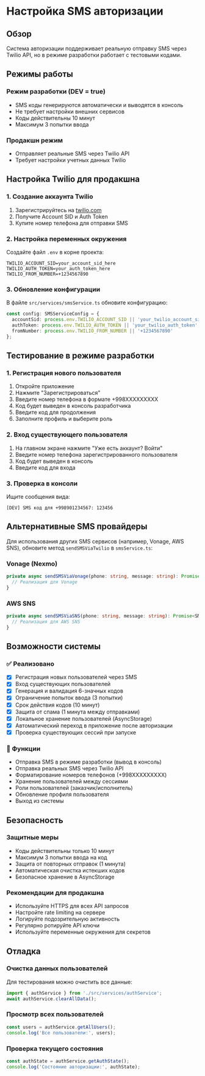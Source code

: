 # Настройка SMS авторизации

## Обзор

Система авторизации поддерживает реальную отправку SMS через Twilio API, но в режиме разработки работает с тестовыми кодами.

## Режимы работы

### Режим разработки (__DEV__ = true)
- SMS коды генерируются автоматически и выводятся в консоль
- Не требует настройки внешних сервисов
- Коды действительны 10 минут
- Максимум 3 попытки ввода

### Продакшн режим
- Отправляет реальные SMS через Twilio API
- Требует настройки учетных данных Twilio

## Настройка Twilio для продакшна

### 1. Создание аккаунта Twilio
1. Зарегистрируйтесь на [twilio.com](https://www.twilio.com)
2. Получите Account SID и Auth Token
3. Купите номер телефона для отправки SMS

### 2. Настройка переменных окружения
Создайте файл `.env` в корне проекта:

```env
TWILIO_ACCOUNT_SID=your_account_sid_here
TWILIO_AUTH_TOKEN=your_auth_token_here
TWILIO_FROM_NUMBER=+1234567890
```

### 3. Обновление конфигурации
В файле `src/services/smsService.ts` обновите конфигурацию:

```typescript
const config: SMSServiceConfig = {
  accountSid: process.env.TWILIO_ACCOUNT_SID || 'your_twilio_account_sid',
  authToken: process.env.TWILIO_AUTH_TOKEN || 'your_twilio_auth_token',
  fromNumber: process.env.TWILIO_FROM_NUMBER || '+1234567890'
};
```

## Тестирование в режиме разработки

### 1. Регистрация нового пользователя
1. Откройте приложение
2. Нажмите "Зарегистрироваться"
3. Введите номер телефона в формате +998XXXXXXXXX
4. Код будет выведен в консоль разработчика
5. Введите код для продолжения
6. Заполните профиль и выберите роль

### 2. Вход существующего пользователя
1. На главном экране нажмите "Уже есть аккаунт? Войти"
2. Введите номер телефона зарегистрированного пользователя
3. Код будет выведен в консоль
4. Введите код для входа

### 3. Проверка в консоли
Ищите сообщения вида:
```
[DEV] SMS код для +998901234567: 123456
```

## Альтернативные SMS провайдеры

Для использования других SMS сервисов (например, Vonage, AWS SNS), обновите метод `sendSMSViaTwilio` в `smsService.ts`:

### Vonage (Nexmo)
```typescript
private async sendSMSViaVonage(phone: string, message: string): Promise<SMSResponse> {
  // Реализация для Vonage
}
```

### AWS SNS
```typescript
private async sendSMSViaSNS(phone: string, message: string): Promise<SMSResponse> {
  // Реализация для AWS SNS
}
```

## Возможности системы

### ✅ Реализовано
- [x] Регистрация новых пользователей через SMS
- [x] Вход существующих пользователей
- [x] Генерация и валидация 6-значных кодов
- [x] Ограничение попыток ввода (3 попытки)
- [x] Срок действия кодов (10 минут)
- [x] Защита от спама (1 минута между отправками)
- [x] Локальное хранение пользователей (AsyncStorage)
- [x] Автоматический переход в приложение после авторизации
- [x] Проверка существующих сессий при запуске

### 🔧 Функции
- Отправка SMS в режиме разработки (вывод в консоль)
- Отправка реальных SMS через Twilio API
- Форматирование номеров телефонов (+998XXXXXXXXX)
- Хранение пользователей между сессиями
- Роли пользователей (заказчик/исполнитель)
- Обновление профиля пользователя
- Выход из системы

## Безопасность

### Защитные меры
- Коды действительны только 10 минут
- Максимум 3 попытки ввода на код
- Защита от повторных отправок (1 минута)
- Автоматическая очистка истекших кодов
- Безопасное хранение в AsyncStorage

### Рекомендации для продакшна
- Используйте HTTPS для всех API запросов
- Настройте rate limiting на сервере
- Логируйте подозрительную активность
- Регулярно ротируйте API ключи
- Используйте переменные окружения для секретов

## Отладка

### Очистка данных пользователей
Для тестирования можно очистить все данные:

```javascript
import { authService } from './src/services/authService';
await authService.clearAllData();
```

### Просмотр всех пользователей
```javascript
const users = authService.getAllUsers();
console.log('Все пользователи:', users);
```

### Проверка текущего состояния
```javascript
const authState = authService.getAuthState();
console.log('Состояние авторизации:', authState);
``` 